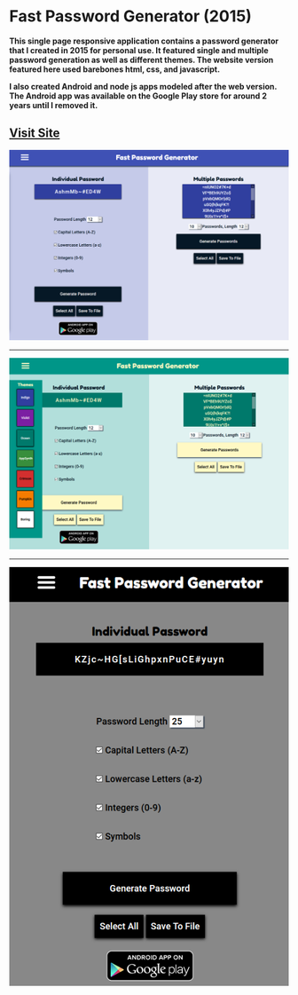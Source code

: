 # Fast Password Generator (2015)
**This single page responsive application contains a password generator that I created in 2015 for personal use. It featured single and multiple password generation as well as different themes. The website version featured here used barebones html, css, and javascript.** 

**I also created Android and node js apps modeled after the web version. The Android app was available on the Google Play store for around 2 years until I removed it.**

## [Visit Site](https://sbullard.github.io/password-website/)

<p align="center"><img src="images/screenshot1.PNG" max-width="600px"></p>

---

<p align="center"><img src="images/sreenshot2.PNG" max-width="600px"></p>

---

<p align="center"><img src="images/screenshot3.PNG" max-height="600px"></p>
